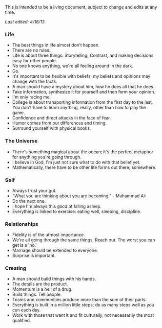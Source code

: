 This is intended to be a living document, subject to change and edits at any time.

*Last edited: 4/16/13*

### Life
* The best things in life almost don't happen.
* There are no rules.
* Life is about three things: Storytelling, Contrast, and making decisions easy for other people.
* No one knows anything, we're all feeling around in the dark.
* Go.
* It's important to be flexible with beliefs; my beliefs and opinions may change with the facts.
* A man should have a mystery about him, how he does all that he does.
* Take information, synthesize it for yourself and then form your opinion.
* I'm only racing me.
* College is about transporting information from the first day to the last. You don't have to learn anything, really, other than how to play the game. 
* Confidence and direct attacks in the face of fear.
* Humor comes from our differences and timing.
* Surround yourself with physical books.


### The Universe
* There's something magical about the ocean; it's the perfect metaphor for anything you're going through.
* I believe in God, I'm just not sure what to do with that belief yet.
* Mathematically, there have to be other life forms out there, somewhere.


### Self
* Always trust your gut.
* "What you are thinking about you are becoming." - Muhammad Ali
* Do the next one.
* I hope I'm always this good at falling asleep.
* Everything is linked to exercise: eating well, sleeping, discipline.


### Relationships
* Fidelity is of the utmost importance.
* We're all going through the same things. Reach out. The worst you can get is a 'no.'
* Marriage should be extended to everyone.
* Surprise is important.


### Creating
* A man should build things with his hands.
* The details are the product.
* Momentum is a hell of a drug.
* Build things. Tell people.
* Teams and communities produce more than the sum of their parts.
* Everything is built in a million little steps; do as many steps well as you can each day.
* Work with those that want it and fit culturally, not necessarily the most qualified.
